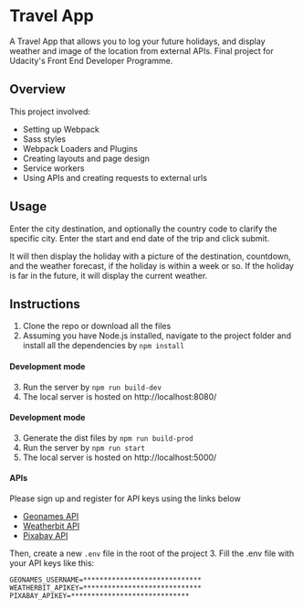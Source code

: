 # Travel App

A Travel App that allows you to log your future holidays, and display weather and image of the location from external APIs. Final project for Udacity's Front End Developer Programme. 

## Overview
This project involved:
- Setting up Webpack
- Sass styles
- Webpack Loaders and Plugins
- Creating layouts and page design
- Service workers
- Using APIs and creating requests to external urls

## Usage

Enter the city destination, and optionally the country code to clarify the specific city. Enter the start and end date of the trip and click submit. 

It will then display the holiday with a picture of the destination, countdown, and the weather forecast, if the holiday is within a week or so. If the holiday is far in the future, it will display the current weather.


## Instructions
1. Clone the repo or download all the files
2. Assuming you have Node.js installed, navigate to the project folder and install all the dependencies by `npm install`

#### Development mode 
3. Run the server by `npm run build-dev`
4. The local server is hosted on http://localhost:8080/

#### Development mode 
3. Generate the dist files by `npm run build-prod`
3. Run the server by `npm run start`
4. The local server is hosted on http://localhost:5000/

#### APIs 
Please sign up and register for API keys using the links below
- [Geonames API](http://www.geonames.org/export/web-services.html)
- [Weatherbit API](https://www.weatherbit.io/api)
- [Pixabay API](https://pixabay.com/api/docs/)

Then, create a new ```.env``` file in the root of the project
3. Fill the .env file with your API keys like this:
```
GEONAMES_USERNAME=*****************************
WEATHERBIT_APIKEY=*****************************
PIXABAY_APIKEY=*****************************
```